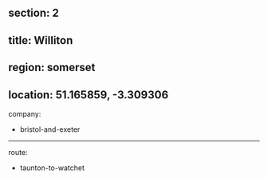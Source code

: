 section: 2
----
title: Williton
----
region: somerset
----
location: 51.165859, -3.309306
----
company:
- bristol-and-exeter
----
route:
- taunton-to-watchet
